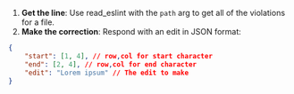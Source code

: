 1. **Get the line**: Use read_eslint with the `path` arg to get all of the violations for a file.
2. **Make the correction**: Respond with an edit in JSON format:

```json
{
    "start": [1, 4], // row,col for start character
    "end": [2, 4], // row,col for end character
    "edit": "Lorem ipsum" // The edit to make
}
```